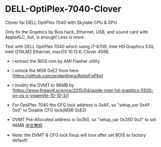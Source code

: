# DELL-OptiPlex-7040-Clover
Clover for DELL OptiPlex 7040 with Skylake CPU & GPU

Only fix the Graphics by Bios hack, Ethernet, USB, and sound card with AppleALC, but, is enough! Less is more.

Test with DELL OptiPlex 7040 which using i7-6700, Intel HD Graphics 530, Intel I219LM2 Ethernet, macOS 10.13.6, Clover 4596.

- I extract the BIOS.rom by AMI Flasher utility.

- I unlock the MSR 0xE2 from here. [https://github.com/acidanthera/AptioFixPkg]
- I modity the DVMT to 96MB by [https://www.firewolf.science/2015/04/guide-intel-hd-graphics-5500-on-os-x-yosemite-10-10-3/]
- For OptiPlex 7040 the CFG lock address is 0xAF, so "setup_var 0xAF 0x0" to Disable CFG lock(MSR 0xE2)
- DVMT Pre-Allocated address is 0x350, so "setup_var 0x350 0x3" to set 96MB [中文教程](https://zhuanlan.zhihu.com/p/39798235)
- Note: the DVMT & CFG lock fixup will lose after set BOIS to factory default!
